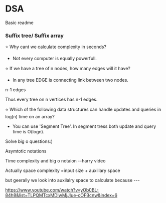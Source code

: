 # DSA
Basic readme



<h3>Suffix tree/ Suffix array</h3>

⭐ Why cant we calculate complexity in seconds?
- Not every computer is equally powerfull.

⭐ If we have a tree of n nodes, how many edges will it have?
- In any tree EDGE is connecting link between two nodes.

n-1 edges

Thus every tree on n vertices has n-1 edges.


⭐ Which of the following data structures can handle updates and queries in log(n) time on an array?

- You can use 'Segment Tree'. In segment tress both update and query time is O(logn).


Solve big o questions:)

Asymtotic notations

Time complexity and big o notaion --harry video

Actually space complexity =input size + auxillary space

but geerally we look into auxilalry space to calculate because ---

https://www.youtube.com/watch?v=yOb0BL-84h8&list=TLPQMTcxMDIwMjJlue-cOFBcnw&index=6
